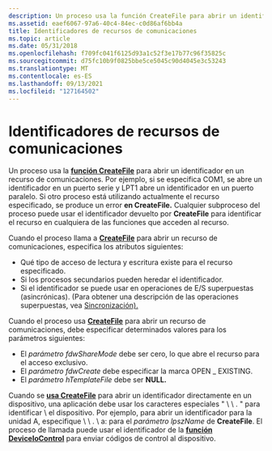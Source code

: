 ```yaml
---
description: Un proceso usa la función CreateFile para abrir un identificador en un recurso de comunicaciones.
ms.assetid: eaef6067-97a6-40c4-84ec-c0d86af6bb4a
title: Identificadores de recursos de comunicaciones
ms.topic: article
ms.date: 05/31/2018
ms.openlocfilehash: f709fc041f6125d93a1c52f3e17b77c96f35825c
ms.sourcegitcommit: d75fc10b9f0825bbe5ce5045c90d4045e3c53243
ms.translationtype: MT
ms.contentlocale: es-ES
ms.lasthandoff: 09/13/2021
ms.locfileid: "127164502"
---
```

# <a name="communications-resource-handles"></a>Identificadores de recursos de comunicaciones

Un proceso usa la [**función CreateFile**](/windows/desktop/api/fileapi/nf-fileapi-createfilea) para abrir un identificador en un recurso de comunicaciones. Por ejemplo, si se especifica COM1, se abre un identificador en un puerto serie y LPT1 abre un identificador en un puerto paralelo. Si otro proceso está utilizando actualmente el recurso especificado, se produce un error **en CreateFile.** Cualquier subproceso del proceso puede usar el identificador devuelto por **CreateFile** para identificar el recurso en cualquiera de las funciones que acceden al recurso.

Cuando el proceso llama a [**CreateFile**](/windows/desktop/api/fileapi/nf-fileapi-createfilea) para abrir un recurso de comunicaciones, especifica los atributos siguientes:

-   Qué tipo de acceso de lectura y escritura existe para el recurso especificado.
-   Si los procesos secundarios pueden heredar el identificador.
-   Si el identificador se puede usar en operaciones de E/S superpuestas (asincrónicas). (Para obtener una descripción de las operaciones superpuestas, vea [Sincronización).](/windows/desktop/Sync/synchronization)

Cuando el proceso usa [**CreateFile**](/windows/desktop/api/fileapi/nf-fileapi-createfilea) para abrir un recurso de comunicaciones, debe especificar determinados valores para los parámetros siguientes:

-   El *parámetro fdwShareMode* debe ser cero, lo que abre el recurso para el acceso exclusivo.
-   El *parámetro fdwCreate* debe especificar la marca OPEN \_ EXISTING.
-   El *parámetro hTemplateFile* debe ser **NULL.**

Cuando se [**usa CreateFile**](/windows/desktop/api/fileapi/nf-fileapi-createfilea) para abrir un identificador directamente en un dispositivo, una aplicación debe usar los caracteres especiales " \\ \\ . " para identificar \\ el dispositivo. Por ejemplo, para abrir un identificador para la unidad A, especifique \\ \\ . \\ a: para el *parámetro lpszName* de **CreateFile**. El proceso de llamada puede usar el identificador de la [**función DeviceIoControl**](/windows/win32/api/ioapiset/nf-ioapiset-deviceiocontrol) para enviar códigos de control al dispositivo.

 

 
